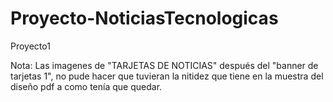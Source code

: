 # Proyecto-NoticiasTecnologicas
Proyecto1

Nota: Las imagenes de "TARJETAS DE NOTICIAS" después del "banner de tarjetas 1", no pude hacer que tuvieran la nitidez que tiene en la muestra del diseño pdf a como tenía que quedar.